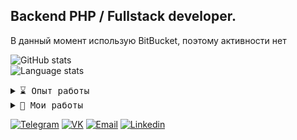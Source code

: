 ## Backend PHP / Fullstack developer. 

В данный момент использую BitBucket, поэтому активности нет

![GitHub stats](https://github-readme-stats.vercel.app/api?username=alexandrfiner&show_icons=true&icon_color=805AD5&text_color=718096&bg_color=ffffff00&hide_title=true&include_all_commits=true&count_private=true&hide_border=true)
<br>
![Language stats](https://github-readme-stats.vercel.app/api/top-langs/?username=alexandrfiner&layout=compact&icon_color=805AD5&text_color=718096&bg_color=ffffff00&hide_border=true&langs_count=10&locale=ru)

<details>
 <summary> <samp>⌛ Опыт работы</samp></summary>
Yord.tech: 2022.05 - текущее время 
</details>

<details>
 <summary> <samp>📝 Мои работы</samp></summary>
- https://vk.com/gameapps_off (фронт - React / бек - PHP)<br>
- https://vk.com/watch_the_ad (на основе работы другого разработчика, добавление рекапчи, фрон - React / бек - NodeJS) <br>
- http://eurotest.info/ (парсер сайтов для проверка батч-кодов парфюмерии, имеется поддержка добавления собственных скриптов обработки информации)<br>
- https://if-studio.ru/ (частичная доработка дизайна)<br>
- https://bill.if-studio.ru/ (полностью написанный с нуля на PHP с использованием AJAX)<br>
- http://edp.by/ (доработка внутреннего функционала для персонала)<br>
- http://xn--80akukgcz4f.xn--90ais/ - (доработка сайта, добавление мобильной адаптации, парсинг с гугл таблиц, уведомления в телеграмм и очень-очень много интересного функционала)<br>
- https://cs-legenda.ru/ - добавление модулей для разнообразия сайта<br>
- https://cs-ulet.ru/ - доработка дизайна, оптимизация скриптов JS, добавление функционала<br>
- https://ulet-craft.ru/ - дизайн + доработка движка<br>
- https://vk.com/cardmem (фронт - React / бек - PHP) | Интересное VK Mini Apps приложение, которое позволяет создавать открытки с уже готовым фоном и текстом<br>
- и горсть других проектов :)<br>
- https://vk.com/billions_mg (фронт - React / бек - PHP)<br>
</details>

[![Telegram](https://img.shields.io/badge/Telegram-fff?logo=Telegram&logoColor=white)](https://t.me/alexandrfiner/)
[![VK](https://img.shields.io/badge/VK-0077ff?logo=VK&logoColor=white)](https://vk.com/alexfiner/)
[![Email](https://img.shields.io/badge/Email-EA4335?logo=Gmail&logoColor=white)](mailto:finersanya@gmail.com)
[![Linkedin](https://img.shields.io/badge/LinkedIn-0077B5?logo=linkedin&logoColor=white)](https://linkedin.com/in/alexandrfiner/)
